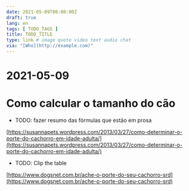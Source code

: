 ```yaml
---
date: 2021-05-09T00:00:00Z
draft: true
lang: en
tags: [ TODO_TAGS ]
title: TODO_TITLE
type: link # image quote video text audio chat
via: "[Who](http://example.com)"
---
```



# 2021-05-09
# 

# Como calcular o tamanho do cão

* TODO: fazer resumo das fórmulas que estão em prosa

[https://susannapets.wordpress.com/2013/03/27/como-determinar-o-porte-do-cachorro-em-idade-adulta/](https://susannapets.wordpress.com/2013/03/27/como-determinar-o-porte-do-cachorro-em-idade-adulta/)

* TODO: Clip the table

[https://www.dogsnet.com.br/ache-o-porte-do-seu-cachorro-srd](https://www.dogsnet.com.br/ache-o-porte-do-seu-cachorro-srd)

